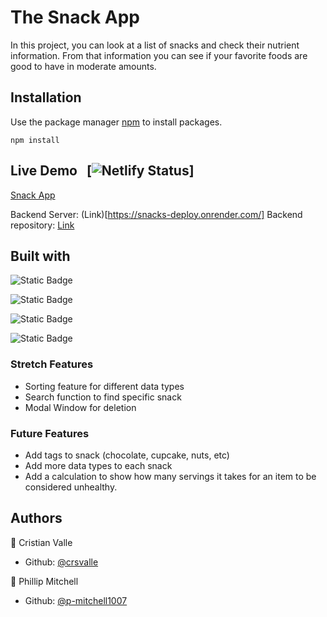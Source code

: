 # The Snack App

In this project, you can look at a list of snacks and check their nutrient information. From that information you can see if your favorite foods are good to have in moderate amounts. 

## Installation

Use the package manager [npm](https://www.npmjs.com/) to install packages.

```
npm install
```

## Live Demo &nbsp;&nbsp;[![Netlify Status](https://api.netlify.com/api/v1/badges/ca46b07c-53fe-4657-a74e-448c44960c70/deploy-status)]

[Snack App](https://cosmic-pavlova-317973.netlify.app/snacks)

Backend Server: (Link)[https://snacks-deploy.onrender.com/]
Backend repository: [Link](https://github.com/crsvalle/single-resource-back-end)


## Built with
![Static Badge](https://img.shields.io/badge/-ReactJs-61DAFB?logo=react&logoColor=white&style=for-the-badge)

![Static Badge](https://img.shields.io/badge/PostgresSQL-d?style=for-the-badge&logo=postgresql&logoColor=white&color=%234169E1)

![Static Badge](https://img.shields.io/badge/Node.js-d?style=for-the-badge&logo=nodedotjs&logoColor=%23339933&color=green)

![Static Badge](https://img.shields.io/badge/Express.js-d?style=for-the-badge&logo=express&logoColor=%23000000&color=yellow)



### Stretch Features
* Sorting feature for different data types
* Search function to find specific snack
* Modal Window for deletion

### Future Features
* Add tags to snack (chocolate, cupcake, nuts, etc)
* Add more data types to each snack
* Add a calculation to show how many servings it takes for an item to be considered unhealthy.


## Authors

👤 Cristian Valle
* Github: [@crsvalle](https://github.com/crsvalle)

👤 Phillip Mitchell
* Github: [@p-mitchell1007](https://github.com/p-mitchell1007)